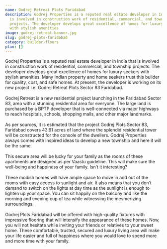 ```yaml
---
name: Godrej Retreat Plots Faridabad
description: Godrej Properties is a reputed real estate developer in India that
  is involved in construction work of residential, commercial, and township
  projects. The developer develops great excellence of homes for luxury seekers
  with stylish amenities
image: godrej-retreat-banner.jpg
slug: godrej-plots-faridabad
category: builder-floors
plan: []
---
```


<!--StartFragment-->

Godrej Properties is a reputed real estate developer in India that is involved in construction work of residential, commercial, and township projects. The developer develops great excellence of homes for luxury seekers with stylish amenities. Many Indian property and home seekers trust this builder for quality, cost, and safe homes. At present, the developer is working on its new project i.e. Godrej Retreat Plots Sector 83 Faridabad.\
\
Godrej Retreat is a new residential project launching in the Faridabad Sector 83, area with a stunning residential area for everyone. The large land is purchased by a BPTP developer that is well-connected via major highways to reach hospitals, schools, shopping malls, and other major landmarks.\
\
As per sources, it is estimated that the project Godrej Plots Sector 83, Faridabad covers 43.61 acres of land where the splendid residential tower will be constructed for the console of the dwellers. Godrej Properties always comes with inspired ideas to develop a new township and here it will be the same.\
\
This secure area will be lucky for your family as the rooms of these apartments are designed as per Vaastu guideline. This will make sure the well-being and happiness of your family. Isn’t it interesting?\
\
These modish homes will have ample space to move in and out of the rooms with easy access to sunlight and air. It also means that you don’t demand to switch on the lights at day time as the sunlight is enough to lighten up your space. You can sit happily on the balcony and like the morning and evening cup of tea while witnessing the mesmerizing surroundings.\
\
Godrej Plots Faridabad will be offered with high-quality fixtures with impressive flooring that will intensify the appearance of these homes. Now, you will not hesitate while inviting your friends or relatives to your sweet home. These comfortable, trusted, secured and luxury living area will make your life easier and full of happiness where you would love to spend more and more time with your family.

<!--EndFragment-->
